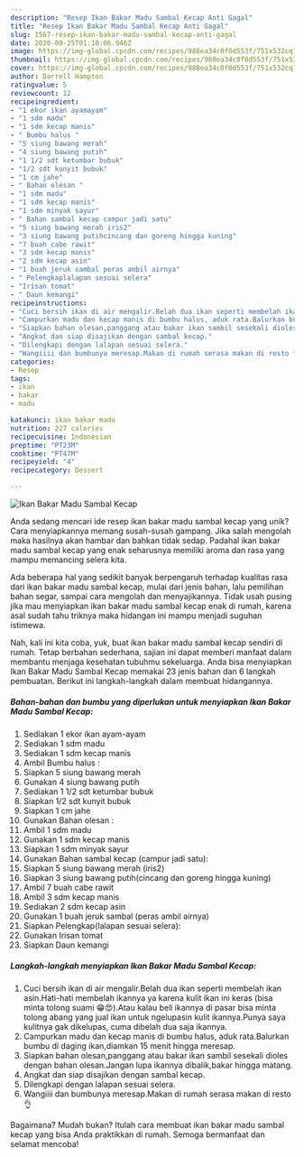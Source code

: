```yaml
---
description: "Resep Ikan Bakar Madu Sambal Kecap Anti Gagal"
title: "Resep Ikan Bakar Madu Sambal Kecap Anti Gagal"
slug: 1567-resep-ikan-bakar-madu-sambal-kecap-anti-gagal
date: 2020-09-25T01:10:06.946Z
image: https://img-global.cpcdn.com/recipes/988ea34c0f0d553f/751x532cq70/ikan-bakar-madu-sambal-kecap-foto-resep-utama.jpg
thumbnail: https://img-global.cpcdn.com/recipes/988ea34c0f0d553f/751x532cq70/ikan-bakar-madu-sambal-kecap-foto-resep-utama.jpg
cover: https://img-global.cpcdn.com/recipes/988ea34c0f0d553f/751x532cq70/ikan-bakar-madu-sambal-kecap-foto-resep-utama.jpg
author: Darrell Hampton
ratingvalue: 5
reviewcount: 12
recipeingredient:
- "1 ekor ikan ayamayam"
- "1 sdm madu"
- "1 sdm kecap manis"
- " Bumbu halus "
- "5 siung bawang merah"
- "4 siung bawang putih"
- "1 1/2 sdt ketumbar bubuk"
- "1/2 sdt kunyit bubuk"
- "1 cm jahe"
- " Bahan olesan "
- "1 sdm madu"
- "1 sdm kecap manis"
- "1 sdm minyak sayur"
- " Bahan sambal kecap campur jadi satu"
- "5 siung bawang merah iris2"
- "3 siung bawang putihcincang dan goreng hingga kuning"
- "7 buah cabe rawit"
- "3 sdm kecap manis"
- "2 sdm kecap asin"
- "1 buah jeruk sambal peras ambil airnya"
- " Pelengkaplalapan sesuai selera"
- "Irisan tomat"
- " Daun kemangi"
recipeinstructions:
- "Cuci bersih ikan di air mengalir.Belah dua ikan seperti membelah ikan asin.Hati-hati membelah ikannya ya karena kulit ikan ini keras (bisa minta tolong suami 😁😍).Atau kalau beli ikannya di pasar bisa minta tolong abang yang jual ikan untuk ngelupasin kulit ikannya.Punya saya kulitnya gak dikelupas, cuma dibelah dua saja ikannya."
- "Campurkan madu dan kecap manis di bumbu halus, aduk rata.Balurkan bumbu di daging ikan,diamkan 15 menit hingga meresap."
- "Siapkan bahan olesan,panggang atau bakar ikan sambil sesekali dioles dengan bahan olesan.Jangan lupa ikannya dibalik,bakar hingga matang."
- "Angkat dan siap disajikan dengan sambal kecap."
- "Dilengkapi dengan lalapan sesuai selera."
- "Wangiiii dan bumbunya meresap.Makan di rumah serasa makan di resto 👌"
categories:
- Resep
tags:
- ikan
- bakar
- madu

katakunci: ikan bakar madu 
nutrition: 227 calories
recipecuisine: Indonesian
preptime: "PT23M"
cooktime: "PT47M"
recipeyield: "4"
recipecategory: Dessert

---
```



![Ikan Bakar Madu Sambal Kecap](https://img-global.cpcdn.com/recipes/988ea34c0f0d553f/751x532cq70/ikan-bakar-madu-sambal-kecap-foto-resep-utama.jpg)

Anda sedang mencari ide resep ikan bakar madu sambal kecap yang unik? Cara menyiapkannya memang susah-susah gampang. Jika salah mengolah maka hasilnya akan hambar dan bahkan tidak sedap. Padahal ikan bakar madu sambal kecap yang enak seharusnya memiliki aroma dan rasa yang mampu memancing selera kita.

Ada beberapa hal yang sedikit banyak berpengaruh terhadap kualitas rasa dari ikan bakar madu sambal kecap, mulai dari jenis bahan, lalu pemilihan bahan segar, sampai cara mengolah dan menyajikannya. Tidak usah pusing jika mau menyiapkan ikan bakar madu sambal kecap enak di rumah, karena asal sudah tahu triknya maka hidangan ini mampu menjadi suguhan istimewa.




Nah, kali ini kita coba, yuk, buat ikan bakar madu sambal kecap sendiri di rumah. Tetap berbahan sederhana, sajian ini dapat memberi manfaat dalam membantu menjaga kesehatan tubuhmu sekeluarga. Anda bisa menyiapkan Ikan Bakar Madu Sambal Kecap memakai 23 jenis bahan dan 6 langkah pembuatan. Berikut ini langkah-langkah dalam membuat hidangannya.

<!--inarticleads1-->

##### Bahan-bahan dan bumbu yang diperlukan untuk menyiapkan Ikan Bakar Madu Sambal Kecap:

1. Sediakan 1 ekor ikan ayam-ayam
1. Sediakan 1 sdm madu
1. Sediakan 1 sdm kecap manis
1. Ambil  Bumbu halus :
1. Siapkan 5 siung bawang merah
1. Gunakan 4 siung bawang putih
1. Sediakan 1 1/2 sdt ketumbar bubuk
1. Siapkan 1/2 sdt kunyit bubuk
1. Siapkan 1 cm jahe
1. Gunakan  Bahan olesan :
1. Ambil 1 sdm madu
1. Gunakan 1 sdm kecap manis
1. Siapkan 1 sdm minyak sayur
1. Gunakan  Bahan sambal kecap (campur jadi satu):
1. Siapkan 5 siung bawang merah (iris2)
1. Siapkan 3 siung bawang putih(cincang dan goreng hingga kuning)
1. Ambil 7 buah cabe rawit
1. Ambil 3 sdm kecap manis
1. Sediakan 2 sdm kecap asin
1. Gunakan 1 buah jeruk sambal (peras ambil airnya)
1. Siapkan  Pelengkap(lalapan sesuai selera):
1. Gunakan Irisan tomat
1. Siapkan  Daun kemangi




<!--inarticleads2-->

##### Langkah-langkah menyiapkan Ikan Bakar Madu Sambal Kecap:

1. Cuci bersih ikan di air mengalir.Belah dua ikan seperti membelah ikan asin.Hati-hati membelah ikannya ya karena kulit ikan ini keras (bisa minta tolong suami 😁😍).Atau kalau beli ikannya di pasar bisa minta tolong abang yang jual ikan untuk ngelupasin kulit ikannya.Punya saya kulitnya gak dikelupas, cuma dibelah dua saja ikannya.
1. Campurkan madu dan kecap manis di bumbu halus, aduk rata.Balurkan bumbu di daging ikan,diamkan 15 menit hingga meresap.
1. Siapkan bahan olesan,panggang atau bakar ikan sambil sesekali dioles dengan bahan olesan.Jangan lupa ikannya dibalik,bakar hingga matang.
1. Angkat dan siap disajikan dengan sambal kecap.
1. Dilengkapi dengan lalapan sesuai selera.
1. Wangiiii dan bumbunya meresap.Makan di rumah serasa makan di resto 👌




Bagaimana? Mudah bukan? Itulah cara membuat ikan bakar madu sambal kecap yang bisa Anda praktikkan di rumah. Semoga bermanfaat dan selamat mencoba!
